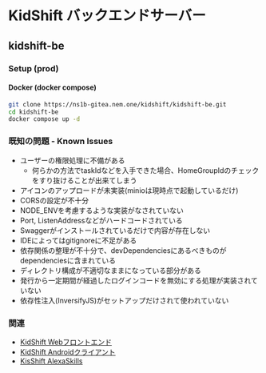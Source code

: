 # KidShift バックエンドサーバー
## kidshift-be

### Setup (prod)
#### Docker (docker compose)
```bash
git clone https://ns1b-gitea.nem.one/kidshift/kidshift-be.git
cd kidshift-be
docker compose up -d
```

### 既知の問題 - Known Issues
- ユーザーの権限処理に不備がある
  - 何らかの方法でtaskIdなどを入手できた場合、HomeGroupIdのチェックをすり抜けることが出来てしまう
- アイコンのアップロードが未実装(minioは現時点で起動しているだけ)
- CORSの設定が不十分
- NODE_ENVを考慮するような実装がなされていない
- Port, ListenAddressなどがハードコードされている
- Swaggerがインストールされているだけで内容が存在しない
- IDEによってはgitignoreに不足がある
- 依存関係の整理が不十分で、devDependenciesにあるべきものがdependenciesに含まれている
- ディレクトリ構成が不適切なままになっている部分がある
- 発行から一定期間が経過したログインコードを無効にする処理が実装されていない
- 依存性注入(InversifyJS)がセットアップだけされて使われていない

### 関連
- [KidShift Webフロントエンド](https://ns1b-gitea.nem.one/kidshift/kidshift-web)
- [KidShift Androidクライアント](https://ns1b-gitea.nem.one/kidshift/KidShift)
- [KisShift AlexaSkills](https://ns1b-gitea.nem.one/kidshift/kidshift-skills)


